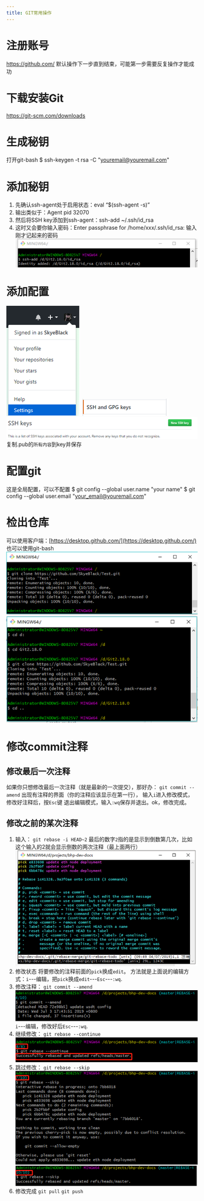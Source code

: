```yaml
---
title: GIT常用操作
---
```


# 注册账号

https://github.com/
默认操作下一步直到结束，可能第一步需要反复操作才能成功
# 下载安装Git
https://git-scm.com/downloads
# 生成秘钥
打开git-bash
$ ssh-keygen -t rsa -C "youremail@youremail.com"
# 添加秘钥

 1. 先确认ssh-agent处于启用状态：eval “$(ssh-agent -s)”
 2. 输出类似于：Agent pid 32070
 3. 然后将SSH key添加到ssh-agent：ssh-add ~/.ssh/id_rsa
 4. 这时又会要你输入密码：Enter passphrase for /home/xxx/.ssh/id_rsa: 输入刚才记起来的密码
![git_prikey](../image/git_prikey.png)
# 添加配置
![git-setting](../image/git_setting.png)
![git_setting2](../image/git_setting2.png)
![git_setting3](../image/git_setting3.png)
复制.pub的`所有内容`到key并保存

# 配置git
这是全局配置，可以不配置
$ git config --global user.name "your name"
$ git config --global user.email "your_email@youremail.com"
# 检出仓库
可以使用客户端：[https://desktop.github.com/](https://desktop.github.com/)
也可以使用git-bash
![git_clone](../image/git_clone.png)
![git_clone2](../image/git_clone2.png?x-oss-process=image/watermark,type_ZmFuZ3poZW5naGVpdGk,shadow_10,text_aHR0cHM6Ly9ibG9nLmNzZG4ubmV0L3RlZF9za3k=,size_16,color_FFFFFF,t_70)

# 修改commit注释
## 修改最后一次注释
如果你只想修改最后一次注释（就是最新的一次提交），那好办：
`git commit --amend`
出现有注释的界面（你的注释应该显示在第一行）， 输入`i`进入修改模式，修改好注释后，按`Esc`键 退出编辑模式，输入`:wq`保存并退出。ok，修改完成。
## 修改之前的某次注释
 1. 输入：
`git rebase -i HEAD~2`
最后的数字`2`指的是显示到倒数第几次，比如这个输入的2就会显示倒数的两次注释（最上面两行）
![git_rebase](../image/git_rebase.png?x-oss-process=image/watermark,type_ZmFuZ3poZW5naGVpdGk,shadow_10,text_aHR0cHM6Ly9ibG9nLmNzZG4ubmV0L3RlZF9za3k=,size_16,color_FFFFFF,t_70)
 2. 修改状态
将要修改的注释前面的`pick`换成`edit`。
方法就是上面说的编辑方式：`i`---编辑，把`pick`换成`edit`---`Esc`---`:wq`.
3. 修改注释：
`git commit --amend`
![git_amend](../image/git_amend.png)
`i`---编辑，修改好后`Esc`---`:wq`.
4. 继续修改：
`git rebase --continue`
![git_rebase2](../image/git_rebase2.png)
5. 跳过修改：
`git rebase --skip`
![git_skip](../image/git_skip.png?x-oss-process=image/watermark,type_ZmFuZ3poZW5naGVpdGk,shadow_10,text_aHR0cHM6Ly9ibG9nLmNzZG4ubmV0L3RlZF9za3k=,size_16,color_FFFFFF,t_70)
![git_skip2](../image/git_skip2.png)
6. 修改完成
`git pull`
`git push`

